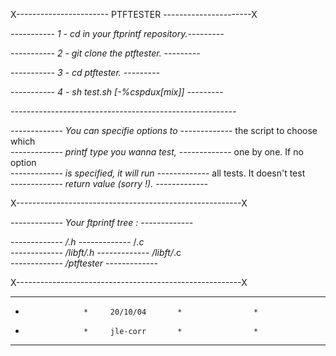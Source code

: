 
X----------------------- PTFTESTER ----------------------X
                                                          
                                                          
*----------- 1 - cd in your ftprintf repository.---------*
                                                          
*----------- 2 - git clone the ptftester.       ---------*
                                                          
*----------- 3 - cd ptftester.                  ---------*
                                                          
*----------- 4 - sh test.sh [-%cspdux[mix]]     ---------*
                                                          
*--------------------------------------------------------*
                                                          
*-------------  You can specifie options to -------------*
                the script to choose which                
*-------------  printf type you wanna test, -------------*
                one by one. If no option                  
*-------------  is specified, it will run   -------------*
                all tests. It doesn't test                
*-------------   return value (sorry !).    -------------*
                                                          
X--------------------------------------------------------X
                                                          
*-------------  Your ftprintf tree :        -------------*
                                                          
*-------------  /.h                         -------------*
                /*.c                                      
*-------------  /libft/.h                   -------------*
                /libft/*.c                                
*-------------  /ptftester                  -------------*
                                                          
X--------------------------------------------------------X
                                                          
**********************************************************
*                  *     20/10/04       *                *
*                  *     jle-corr       *                *
**********************************************************
